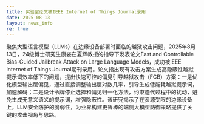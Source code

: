 ```yaml
---
title: 实验室论文被IEEE Internet of Things Journal录用
date: 2025-08-13
layout: news_info
re: true
---
```



聚焦大型语言模型（LLMs）在边缘设备部署时面临的越狱攻击问题，2025年8月13日，24级博士研究生康姿在夏辉教授的指导下发表论文Fast and Controllable Bias-Guided Jailbreak Attack on Large Language Models，成功被IEEE Internet of Things Journal期刊录用。论文指出现有攻击方案生成高隐蔽性越狱提示词效率低下的问题，提出快速可控的偏见引导越狱攻击（FCB）方案：一是优化模型输出层偏见，通过直接调整输出层对数几率，引导生成低能耗越狱提示词，加速解码；二是设计令牌停止选择和偏见归一化方法，约束迭代过程中的扰动，避免生成无意义语义的提示词，增强隐蔽性。该研究揭示了在资源受限的边缘设备上，LLM安全防护的脆弱性，为业界构建更鲁棒的端侧大模型防御策略提供了关键的攻击视角与思路。
